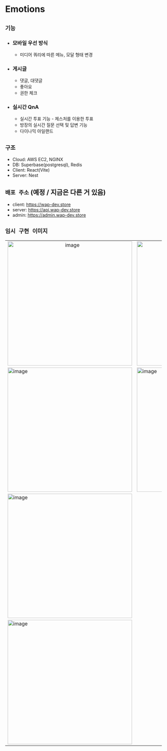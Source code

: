 # Emotions

## `기능`

- ### 모바일 우선 방식

  - 미디어 쿼리에 따른 메뉴, 모달 형태 변경

- ### 게시글

  - 댓글, 대댓글
  - 좋아요
  - 권한 체크

- ### 실시간 QnA

  - 실시간 투표 기능 - 제스처를 이용한 투표
  - 방장의 실시간 질문 선택 및 답변 기능
  - 다이나믹 아일랜드

## `구조`

- Cloud: AWS EC2, NGINX
- DB: Superbase(postgresql), Redis
- Client: React(Vite)
- Server: Nest

## `배포 주소` (예정 / 지금은 다른 거 있음)

- client: <https://wap-dev.store>
- server: <https://api.wap-dev.store>
- admin: <https://admin.wap-dev.store>

## `임시 구현 이미지`

<table>
  <tr>
    <td align="center">
      <img height="400px" alt="image" src="https://user-images.githubusercontent.com/75781414/215535244-849fb8c8-9888-4db9-9d16-775908c380b4.png">
    </td>
    <td align="center">
      <img height="400px" alt="image" src="https://user-images.githubusercontent.com/75781414/215431313-43e056e4-ef7d-48c9-b15b-58d4bc608ca9.png">
    </td>

  </tr>  
  <tr>  
    <td>
      <img height="400px" alt="image" src="https://user-images.githubusercontent.com/75781414/215431542-9677a6de-f09a-4265-a2cf-5a001a405ad8.png">
    </td>
    <td>
      <img height="400px" alt="image" src="https://user-images.githubusercontent.com/75781414/215534549-d0b7ee4e-2fc1-48ff-97b6-4efc15d08864.png">
    </td>
  </tr>
  <tr>
    <td colspan="2"> 
      <img height="400px" alt="image" src="https://user-images.githubusercontent.com/75781414/216763457-b649b3c1-34bf-48d3-9e90-f1c19932f49f.png">
    </td>
  </tr>
  <tr>
    <td colspan="2"> 
      <img height="400px" alt="image" src="https://user-images.githubusercontent.com/75781414/216789321-413f1390-593e-4587-a232-b3263a3154b4.png">
    </td>
  </tr>
</table>
